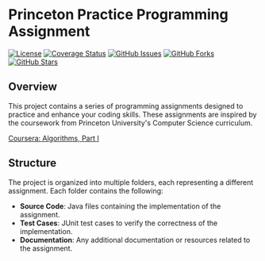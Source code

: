  # Princeton Practice Programming Assignment

[![License](https://img.shields.io/github/license/matteo-campana/Princeton-Practice-Programming-Assignment)](LICENSE)
[![Coverage Status](https://img.shields.io/codecov/c/github/matteo-campana/Princeton-Practice-Programming-Assignment)](https://codecov.io/gh/matteo-campana/Princeton-Practice-Programming-Assignment)
[![GitHub Issues](https://img.shields.io/github/issues/matteo-campana/Princeton-Practice-Programming-Assignment)](https://github.com/matteo-campana/Princeton-Practice-Programming-Assignment/issues)
[![GitHub Forks](https://img.shields.io/github/forks/matteo-campana/Princeton-Practice-Programming-Assignment)](https://github.com/matteo-campana/Princeton-Practice-Programming-Assignment/network)
[![GitHub Stars](https://img.shields.io/github/stars/matteo-campana/Princeton-Practice-Programming-Assignment)](https://github.com/matteo-campana/Princeton-Practice-Programming-Assignment/stargazers)

## Overview
This project contains a series of programming assignments designed to practice and enhance your coding skills. These assignments are inspired by the coursework from Princeton University's Computer Science curriculum.

[Coursera: Algorithms, Part I](https://www.coursera.org/learn/algorithms-part1)

## Structure
The project is organized into multiple folders, each representing a different assignment. Each folder contains the following:
- **Source Code**: Java files containing the implementation of the assignment.
- **Test Cases**: JUnit test cases to verify the correctness of the implementation.
- **Documentation**: Any additional documentation or resources related to the assignment.